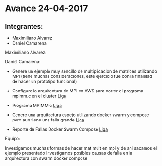 # Avance 24-04-2017

## Integrantes:

* Maximiliano Alvarez
* Daniel Camarena

Maximiliano Alvarez:

Daniel Camarena:
* Genere un ejemplo muy sencillo de multiplicacion de matrices utilizando MPI (tiene muchas consideraciones, este ejercicio fue con la finalidad de hacer un prototipo funcional)
* Configure la arquitectura de MPI en AWS para correr el programa mpimm.c en el cluster [Liga](Arquitectura_Distribuida_AWS/MPI_Distributed.md)
* Programa MPIMM.c [Liga](Arquitectura_Distribuida_AWS/mpimm.c)

* Genere una arquitectura espejo utilizando docker swarm y compose pero aun tiene una falla grande [Liga](Arquitectura_swarm_docker_compose/Guia_de_Instalacion.md)
* Reporte de Fallas Docker Swarm Compose [Liga](Arquitectura_swarm_docker_compose/README.md)

Equipo:

Investigamos muchas formas de hacer mat mult en mpi y de ahi sacamos el ejemplo presentado
Investigamos posibles causas de falla en la arquitectura con swarm docker compose



